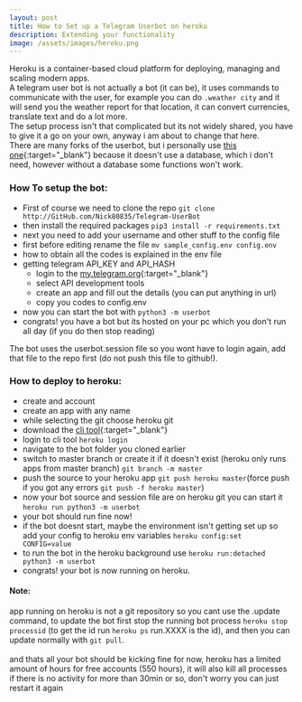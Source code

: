 ```yaml
---
layout: post
title: How to Set up a Telegram Userbot on heroku
description: Extending your functionality
image: /assets/images/heroku.png
---
```


Heroku is a container-based cloud platform for deploying, managing and scaling modern apps. <br>
A telegram user bot is not actually a bot (it can be), it uses commands to communicate with the user, for example you can do `.weather city` and it will send you the weather report for that location, it can convert currencies, translate text and do a lot more. <br>
The setup process isn't that complicated but its not widely shared, you have to give it a go on your own, anyway i am about to change that here. <br>
There are many forks of the userbot, but i personally use [this one](http://GitHub.com/Nick80835/Telegram-UserBot){:target="_blank"} because it doesn't use a database, which i don't need, however without a database some functions won't work.

### How To setup the bot:

- First of course we need to clone the repo `git clone http://GitHub.com/Nick80835/Telegram-UserBot`
- then install the required packages `pip3 install -r requirements.txt`
- next you need to add your username and other stuff to the config file
- first before editing rename the file `mv sample_config.env config.env`
- how to obtain all the codes is explained in the env file
- getting telegram API_KEY and API_HASH
  - login to the [my.telegram.org](https://my.telegram.org){:target="_blank"}
  - select API development tools
  - create an app and fill out the details (you can put anything in url)
  - copy you codes to config.env
- now you can start the bot with `python3 -m userbot`
- congrats! you have a bot but its hosted on your pc which you don't run all day (if you do then stop reading)

The bot uses the userbot.session file so you wont have to login again, add that file to the repo first (do not push this file to github!).<br>

### How to deploy to heroku:

- create and account
- create an app with any name
- while selecting the git choose heroku git
- download the [cli tool](https://devcenter.heroku.com/articles/heroku-cli){:target="_blank"}
- login to cli tool `heroku login`
- navigate to the bot folder you cloned earlier
- switch to master branch or create it if it doesn't exist (heroku only runs apps from master branch) `git branch -m master`
- push the source to your heroku app `git push heroku master`(force push if you got any errors `git push -f heroku master`)
- now your bot source and session file are on heroku git you can start it `heroku run python3 -m userbot`
- your bot should run fine now!
- if the bot doesnt start, maybe the environment isn't getting set up so add your config to heroku env variables `heroku config:set CONFIG=value`
- to run the bot in the heroku background use `heroku run:detached python3 -m userbot`
- congrats! your bot is now running on heroku.

#### Note:

app running on heroku is not a git repository so you cant use the .update command, to update the bot first stop the running bot process `heroku stop processid` (to get the id run `heroku ps` run.XXXX is the id), and then you can update normally with `git pull`.
<br> <br>
and thats all your bot should be kicking fine for now, heroku has a limited amount of hours for free accounts (550 hours), it will also kill all processes if there is no activity for more than 30min or so, don't worry you can just restart it again
